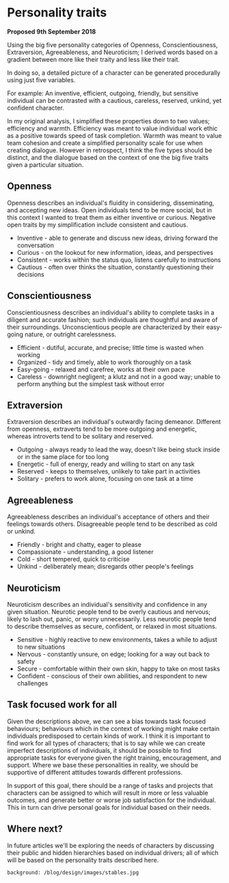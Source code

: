 # Personality traits

**Proposed 9th September 2018**

Using the big five personality categories of Openness, Conscientiousness, Extraversion, Agreeableness, and Neuroticism; I derived words based on a gradient between more like their traity and less like their trait.

In doing so, a detailed picture of a character can be generated procedurally using just five variables.

For example: An inventive, efficient, outgoing, friendly, but sensitive individual can be contrasted with a cautious, careless, reserved, unkind, yet confident character.

In my original analysis, I simplified these properties down to two values; efficiency and warmth. Efficiency was meant to value individual work ethic as a positive towards speed of task completion. Warmth was meant to value team cohesion and create a simplified personality scale for use when creating dialogue. However in retrospect, I think the five types should be distinct, and the dialogue based on the context of one the big five traits given a particular situation.

## Openness

Openness describes an individual's fluidity in considering, disseminating, and accepting new ideas. Open individuals tend to be more social, but in this context I wanted to treat them as either inventive or curious. Negative open traits by my simplification include consistent and cautious.

- Inventive - able to generate and discuss new ideas, driving forward the conversation
- Curious - on the lookout for new information, ideas, and perspectives
- Consistent - works within the status quo, listens carefully to instructions
- Cautious - often over thinks the situation, constantly questioning their decisions

## Conscientiousness

Conscientiousness describes an individual's ability to complete tasks in a diligent and accurate fashion; such individuals are thoughtful and aware of their surroundings. Unconscientious people are characterized by their easy-going nature, or outright carelessness.

-	Efficient - dutiful, accurate, and precise; little time is wasted when working
-	Organized - tidy and timely, able to work thoroughly on a task
-	Easy-going - relaxed and carefree, works at their own pace
-	Careless - downright negligent; a klutz and not in a good way; unable to perform anything but the simplest task without error

## Extraversion

Extraversion describes an individual's outwardly facing demeanor. Different from openness, extraverts tend to be more outgoing and energetic, whereas introverts tend to be solitary and reserved.

- Outgoing - always ready to lead the way, doesn't like being stuck inside or in the same place for too long
- Energetic - full of energy, ready and willing to start on any task
- Reserved - keeps to themselves, unlikely to take part in activities
- Solitary - prefers to work alone, focusing on one task at a time

## Agreeableness

Agreeableness describes an individual's acceptance of others and their feelings towards others. Disagreeable people tend to be described as cold or unkind.

- Friendly - bright and chatty, eager to please
-	Compassionate - understanding, a good listener
-	Cold - short tempered, quick to criticise
-	Unkind - deliberately mean; disregards other people's feelings

## Neuroticism

Neuroticism describes an individual's sensitivity and confidence in any given situation. Neurotic people tend to be overly cautious and nervous; likely to lash out, panic, or worry unnecessarily. Less neurotic people tend to describe themselves as secure, confident, or relaxed in most situations.

- Sensitive - highly reactive to new environments, takes a while to adjust to new situations
-	Nervous - constantly unsure, on edge; looking for a way out back to safety
-	Secure - comfortable within their own skin, happy to take on most tasks
-	Confident - conscious of their own abilities, and respondent to new challenges

## Task focused work for all

Given the descriptions above, we can see a bias towards task focused behaviours; behaviours which in the context of working might make certain individuals predisposed to certain kinds of work. I think it is important to find work for all types of characters; that is to say while we can create imperfect descriptions of individuals, it should be possible to find appropriate tasks for everyone given the right training, encouragement, and support. Where we base these personalities in reality, we should be supportive of different attitudes towards different professions.

In support of this goal, there should be a range of tasks and projects that characters can be assigned to which will result in more or less valuable outcomes, and generate better or worse job satisfaction for the individual. This in turn can drive personal goals for individual based on their needs.

## Where next?

In future articles we'll be exploring the needs of characters by discussing their public and hidden hierarchies based on individual drivers; all of which will be based on the personality traits described here.

```background: /blog/design/images/stables.jpg```
